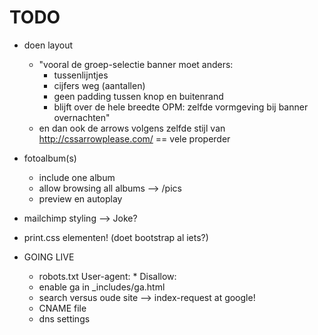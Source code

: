 TODO
====


- doen layout
    - "vooral de groep-selectie banner moet anders:
        - tussenlijntjes 
        - cijfers weg (aantallen)
        - geen padding tussen knop en buitenrand
        - blijft over de hele breedte
        OPM: zelfde vormgeving bij banner overnachten"
    - en dan ook de arrows volgens zelfde stijl van http://cssarrowplease.com/ == vele properder


- fotoalbum(s)
  - include one album
  - allow browsing all albums --> /pics
  - preview en autoplay

- mailchimp styling --> Joke?

- print.css elementen! (doet bootstrap al iets?)
  
- GOING LIVE 
  - robots.txt
        User-agent: *
        Disallow:
  - enable ga in _includes/ga.html
  - search versus oude site --> index-request at google!
  - CNAME file
  - dns settings